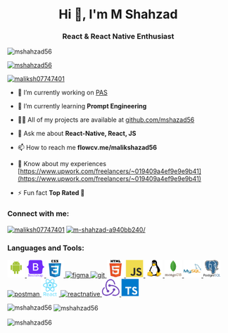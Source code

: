 <h1 align="center">Hi 👋, I'm M Shahzad</h1>
<h3 align="center">React & React Native Enthusiast</h3>

<p align="left"> <img src="https://komarev.com/ghpvc/?username=mshahzad56&label=Profile%20views&color=0e75b6&style=flat" alt="mshahzad56" /> </p>

<p align="left"> <a href="https://github.com/ryo-ma/github-profile-trophy"><img src="https://github-profile-trophy.vercel.app/?username=mshahzad56" alt="mshahzad56" /></a> </p>

<p align="left"> <a href="https://twitter.com/maliksh07747401" target="blank"><img src="https://img.shields.io/twitter/follow/maliksh07747401?logo=twitter&style=for-the-badge" alt="maliksh07747401" /></a> </p>

- 🔭 I’m currently working on [PAS](https://propertyappstore.com/)

- 🌱 I’m currently learning **Prompt Engineering**

- 👨‍💻 All of my projects are available at [github.com/mshazad56](github.com/mshazad56)

- 💬 Ask me about **React-Native, React, JS**

- 📫 How to reach me **flowcv.me/malikshazad56**

- 📄 Know about my experiences [https://www.upwork.com/freelancers/~019409a4ef9e9e9b41](https://www.upwork.com/freelancers/~019409a4ef9e9e9b41)

- ⚡ Fun fact **Top Rated 🚀**

<h3 align="left">Connect with me:</h3>
<p align="left">
<a href="https://twitter.com/maliksh07747401" target="blank"><img align="center" src="https://raw.githubusercontent.com/rahuldkjain/github-profile-readme-generator/master/src/images/icons/Social/twitter.svg" alt="maliksh07747401" height="30" width="40" /></a>
<a href="https://linkedin.com/in/m-shahzad-a940bb240/" target="blank"><img align="center" src="https://raw.githubusercontent.com/rahuldkjain/github-profile-readme-generator/master/src/images/icons/Social/linked-in-alt.svg" alt="m-shahzad-a940bb240/" height="30" width="40" /></a>
</p>

<h3 align="left">Languages and Tools:</h3>
<p align="left"> <a href="https://developer.android.com" target="_blank" rel="noreferrer"> <img src="https://raw.githubusercontent.com/devicons/devicon/master/icons/android/android-original-wordmark.svg" alt="android" width="40" height="40"/> </a> <a href="https://getbootstrap.com" target="_blank" rel="noreferrer"> <img src="https://raw.githubusercontent.com/devicons/devicon/master/icons/bootstrap/bootstrap-plain-wordmark.svg" alt="bootstrap" width="40" height="40"/> </a> <a href="https://www.w3schools.com/css/" target="_blank" rel="noreferrer"> <img src="https://raw.githubusercontent.com/devicons/devicon/master/icons/css3/css3-original-wordmark.svg" alt="css3" width="40" height="40"/> </a> <a href="https://www.figma.com/" target="_blank" rel="noreferrer"> <img src="https://www.vectorlogo.zone/logos/figma/figma-icon.svg" alt="figma" width="40" height="40"/> </a> <a href="https://git-scm.com/" target="_blank" rel="noreferrer"> <img src="https://www.vectorlogo.zone/logos/git-scm/git-scm-icon.svg" alt="git" width="40" height="40"/> </a> <a href="https://www.w3.org/html/" target="_blank" rel="noreferrer"> <img src="https://raw.githubusercontent.com/devicons/devicon/master/icons/html5/html5-original-wordmark.svg" alt="html5" width="40" height="40"/> </a> <a href="https://developer.mozilla.org/en-US/docs/Web/JavaScript" target="_blank" rel="noreferrer"> <img src="https://raw.githubusercontent.com/devicons/devicon/master/icons/javascript/javascript-original.svg" alt="javascript" width="40" height="40"/> </a> <a href="https://www.linux.org/" target="_blank" rel="noreferrer"> <img src="https://raw.githubusercontent.com/devicons/devicon/master/icons/linux/linux-original.svg" alt="linux" width="40" height="40"/> </a> <a href="https://www.mongodb.com/" target="_blank" rel="noreferrer"> <img src="https://raw.githubusercontent.com/devicons/devicon/master/icons/mongodb/mongodb-original-wordmark.svg" alt="mongodb" width="40" height="40"/> </a> <a href="https://www.mysql.com/" target="_blank" rel="noreferrer"> <img src="https://raw.githubusercontent.com/devicons/devicon/master/icons/mysql/mysql-original-wordmark.svg" alt="mysql" width="40" height="40"/> </a> <a href="https://www.postgresql.org" target="_blank" rel="noreferrer"> <img src="https://raw.githubusercontent.com/devicons/devicon/master/icons/postgresql/postgresql-original-wordmark.svg" alt="postgresql" width="40" height="40"/> </a> <a href="https://postman.com" target="_blank" rel="noreferrer"> <img src="https://www.vectorlogo.zone/logos/getpostman/getpostman-icon.svg" alt="postman" width="40" height="40"/> </a> <a href="https://reactjs.org/" target="_blank" rel="noreferrer"> <img src="https://raw.githubusercontent.com/devicons/devicon/master/icons/react/react-original-wordmark.svg" alt="react" width="40" height="40"/> </a> <a href="https://reactnative.dev/" target="_blank" rel="noreferrer"> <img src="https://reactnative.dev/img/header_logo.svg" alt="reactnative" width="40" height="40"/> </a> <a href="https://redux.js.org" target="_blank" rel="noreferrer"> <img src="https://raw.githubusercontent.com/devicons/devicon/master/icons/redux/redux-original.svg" alt="redux" width="40" height="40"/> </a> <a href="https://www.typescriptlang.org/" target="_blank" rel="noreferrer"> <img src="https://raw.githubusercontent.com/devicons/devicon/master/icons/typescript/typescript-original.svg" alt="typescript" width="40" height="40"/> </a> </p>

<p><img align="left" src="https://github-readme-stats.vercel.app/api/top-langs?username=mshahzad56&show_icons=true&locale=en&layout=compact" alt="mshahzad56" /></p>

<p>&nbsp;<img align="center" src="https://github-readme-stats.vercel.app/api?username=mshahzad56&show_icons=true&locale=en" alt="mshahzad56" /></p>

<p><img align="center" src="https://github-readme-streak-stats.herokuapp.com/?user=mshahzad56&" alt="mshahzad56" /></p>

